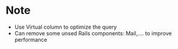# Note

- Use Virtual column to optimize the query
- Can remove some unsed Rails components: Mail,.... to improve performance

